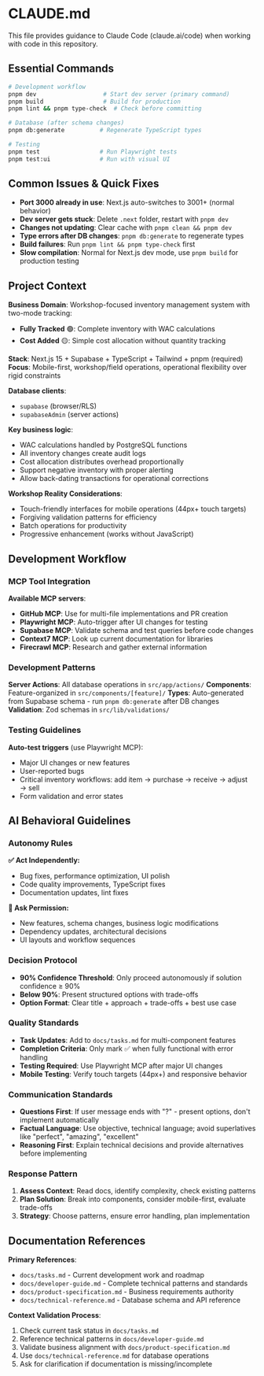 # CLAUDE.md

This file provides guidance to Claude Code (claude.ai/code) when working with code in this repository.

## Essential Commands

```bash
# Development workflow
pnpm dev                   # Start dev server (primary command)
pnpm build                 # Build for production
pnpm lint && pnpm type-check  # Check before committing

# Database (after schema changes)
pnpm db:generate          # Regenerate TypeScript types

# Testing
pnpm test                 # Run Playwright tests
pnpm test:ui              # Run with visual UI
```

## Common Issues & Quick Fixes

- **Port 3000 already in use**: Next.js auto-switches to 3001+ (normal behavior)
- **Dev server gets stuck**: Delete `.next` folder, restart with `pnpm dev`
- **Changes not updating**: Clear cache with `pnpm clean && pnpm dev`
- **Type errors after DB changes**: `pnpm db:generate` to regenerate types
- **Build failures**: Run `pnpm lint && pnpm type-check` first
- **Slow compilation**: Normal for Next.js dev mode, use `pnpm build` for production testing

## Project Context

**Business Domain**: Workshop-focused inventory management system with two-mode tracking:

- **Fully Tracked** 🟢: Complete inventory with WAC calculations
- **Cost Added** 🟡: Simple cost allocation without quantity tracking

**Stack**: Next.js 15 + Supabase + TypeScript + Tailwind + pnpm (required)
**Focus**: Mobile-first, workshop/field operations, operational flexibility over rigid constraints

**Database clients**:

- `supabase` (browser/RLS)
- `supabaseAdmin` (server actions)

**Key business logic**:

- WAC calculations handled by PostgreSQL functions
- All inventory changes create audit logs
- Cost allocation distributes overhead proportionally
- Support negative inventory with proper alerting
- Allow back-dating transactions for operational corrections

**Workshop Reality Considerations**:

- Touch-friendly interfaces for mobile operations (44px+ touch targets)
- Forgiving validation patterns for efficiency
- Batch operations for productivity
- Progressive enhancement (works without JavaScript)

## Development Workflow

### MCP Tool Integration

**Available MCP servers**:

- **GitHub MCP**: Use for multi-file implementations and PR creation
- **Playwright MCP**: Auto-trigger after UI changes for testing
- **Supabase MCP**: Validate schema and test queries before code changes
- **Context7 MCP**: Look up current documentation for libraries
- **Firecrawl MCP**: Research and gather external information

### Development Patterns

**Server Actions**: All database operations in `src/app/actions/`
**Components**: Feature-organized in `src/components/[feature]/`
**Types**: Auto-generated from Supabase schema - run `pnpm db:generate` after DB changes
**Validation**: Zod schemas in `src/lib/validations/`

### Testing Guidelines

**Auto-test triggers** (use Playwright MCP):

- Major UI changes or new features
- User-reported bugs
- Critical inventory workflows: add item → purchase → receive → adjust → sell
- Form validation and error states

## AI Behavioral Guidelines

### Autonomy Rules

**✅ Act Independently:**

- Bug fixes, performance optimization, UI polish
- Code quality improvements, TypeScript fixes
- Documentation updates, lint fixes

**🔐 Ask Permission:**

- New features, schema changes, business logic modifications
- Dependency updates, architectural decisions
- UI layouts and workflow sequences

### Decision Protocol

- **90% Confidence Threshold**: Only proceed autonomously if solution confidence ≥ 90%
- **Below 90%**: Present structured options with trade-offs
- **Option Format**: Clear title + approach + trade-offs + best use case

### Quality Standards

- **Task Updates**: Add to `docs/tasks.md` for multi-component features
- **Completion Criteria**: Only mark ✅ when fully functional with error handling
- **Testing Required**: Use Playwright MCP after major UI changes
- **Mobile Testing**: Verify touch targets (44px+) and responsive behavior

### Communication Standards

- **Questions First**: If user message ends with "?" - present options, don't implement automatically
- **Factual Language**: Use objective, technical language; avoid superlatives like "perfect", "amazing", "excellent"
- **Reasoning First**: Explain technical decisions and provide alternatives before implementing

### Response Pattern

1. **Assess Context**: Read docs, identify complexity, check existing patterns
2. **Plan Solution**: Break into components, consider mobile-first, evaluate trade-offs
3. **Strategy**: Choose patterns, ensure error handling, plan implementation

## Documentation References

**Primary References**:

- `docs/tasks.md` - Current development work and roadmap
- `docs/developer-guide.md` - Complete technical patterns and standards
- `docs/product-specification.md` - Business requirements authority
- `docs/technical-reference.md` - Database schema and API reference

**Context Validation Process**:

1. Check current task status in `docs/tasks.md`
2. Reference technical patterns in `docs/developer-guide.md`
3. Validate business alignment with `docs/product-specification.md`
4. Use `docs/technical-reference.md` for database operations
5. Ask for clarification if documentation is missing/incomplete
